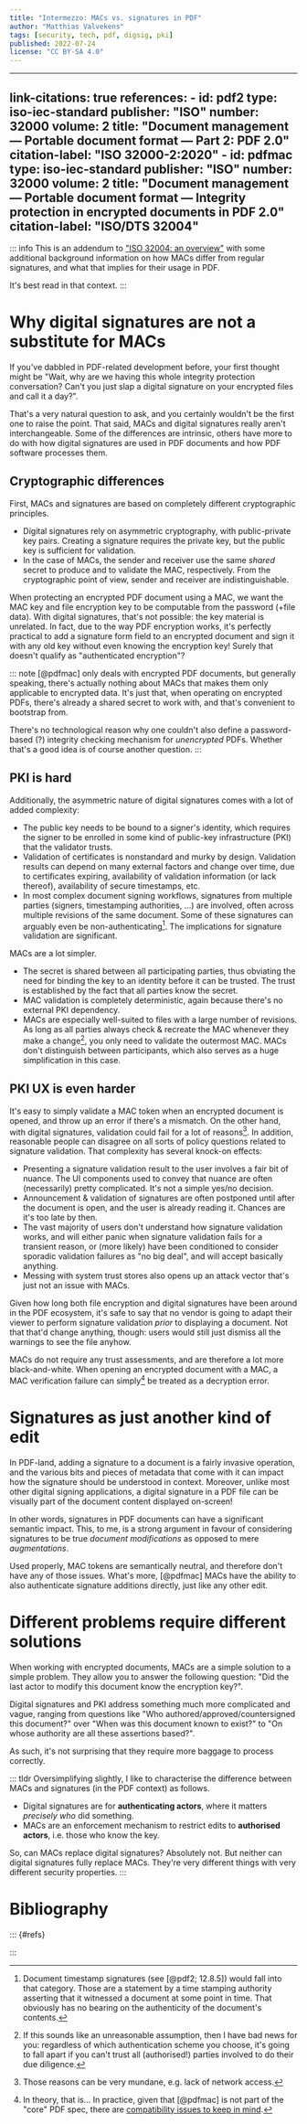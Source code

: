 ```yaml
---
title: "Intermezzo: MACs vs. signatures in PDF"
author: "Matthias Valvekens"
tags: [security, tech, pdf, digsig, pki]
published: 2022-07-24
license: "CC BY-SA 4.0"
---
```


---
link-citations: true
references:
    - id: pdf2
      type: iso-iec-standard
      publisher: "ISO"
      number: 32000
      volume: 2
      title: "Document management — Portable document format — Part 2: PDF 2.0"
      citation-label: "ISO 32000-2:2020"
    - id: pdfmac
      type: iso-iec-standard
      publisher: "ISO"
      number: 32000
      volume: 2
      title: "Document management — Portable document format — Integrity protection in encrypted documents in PDF 2.0"
      citation-label: "ISO/DTS 32004"
---


::: info
This is an addendum to ["ISO 32004: an overview"](./about-iso32004.html) with some additional background information on how MACs differ from regular signatures, and what that implies for their usage in PDF.

It's best read in that context.
:::

# Why digital signatures are not a substitute for MACs

If you've dabbled in PDF-related development before, your first thought might be "Wait, why are we having this whole integrity protection conversation? Can't you just slap a digital signature on your encrypted files and call it a day?".

That's a very natural question to ask, and you certainly wouldn't be the first one to raise the point. That said, MACs and digital signatures really aren't interchangeable.
Some of the differences are intrinsic, others have more to do with how digital signatures are used in PDF documents and how PDF software processes them.


## Cryptographic differences

First, MACs and signatures are based on completely different cryptographic principles.

 - Digital signatures rely on asymmetric cryptography, with public-private key pairs. Creating a signature requires the private key, but the public key is sufficient for validation.
 - In the case of MACs, the sender and receiver use the same _shared_ secret to produce and to validate the MAC, respectively. From the cryptographic point of view, sender and receiver are indistinguishable.

When protecting an encrypted PDF document using a MAC, we want the MAC key and file encryption key to be computable from the password (+file data). With digital signatures, that's not possible: the key material is unrelated.
In fact, due to the way PDF encryption works, it's perfectly practical to add a signature form field to an encrypted document and sign it with any old key without even knowing the encryption key! Surely that doesn't qualify as "authenticated encryption"?

::: note
[@pdfmac] only deals with encrypted PDF documents, but generally speaking, there's actually nothing about MACs that makes them only applicable to encrypted data.
It's just that, when operating on encrypted PDFs, there's already a shared secret to work with, and that's convenient to bootstrap from.

There's no technological reason why one couldn't also define a password-based (?) integrity checking mechanism for _unencrypted_ PDFs. Whether that's a good idea is of course another question.
:::


## PKI is hard

Additionally, the asymmetric nature of digital signatures comes with a lot of added complexity:

 - The public key needs to be bound to a signer's identity, which requires the signer to be enrolled in some kind of public-key infrastructure (<abbr>PKI</abbr>) that the validator trusts.
 - Validation of certificates is nonstandard and murky by design. Validation results can depend on many external factors and change over time, due to certificates expiring, availability of validation information (or lack thereof), availability of secure timestamps, etc.
 - In most complex document signing workflows, signatures from multiple parties (signers, timestamping authorities, ...) are involved, often across multiple revisions of the same document. Some of these signatures can arguably even be non-authenticating[^dts]. The implications for signature validation are significant.

MACs are a lot simpler.

 - The secret is shared between all participating parties, thus obviating the need for binding the key to an identity before it can be trusted. The trust is established by the fact that all parties know the secret.
 - MAC validation is completely deterministic, again because there's no external PKI dependency.
 - MACs are especially well-suited to files with a large number of revisions. As long as all parties always check & recreate the MAC whenever they make a change[^mac-protocol], you only need to validate the outermost MAC. MACs don't distinguish between participants, which also serves as a huge simplification in this case.


[^dts]: Document timestamp signatures (see [@pdf2; 12.8.5]) would fall into that category. Those are a statement by a time stamping authority asserting that it witnessed a document at some point in time. That obviously has no bearing on the authenticity of the document's contents.

[^mac-protocol]: If this sounds like an unreasonable assumption, then I have bad news for you: regardless of which authentication scheme you choose, it's going to fall apart if you can't trust all (authorised!) parties involved to do their due diligence.


## PKI UX is even harder

It's easy to simply validate a MAC token when an encrypted document is opened, and throw up an error if there's a mismatch. On the other hand, with digital signatures, validation could fail for a lot of reasons[^mundane]. In addition, reasonable people can disagree on all sorts of policy questions related to signature validation. That complexity has several knock-on effects:

 - Presenting a signature validation result to the user involves a fair bit of nuance. The UI components used to convey that nuance are often (necessarily) pretty complicated. It's not a simple yes/no decision.
 - Announcement & validation of signatures are often postponed until after the document is open, and the user is already reading it. Chances are it's too late by then.
 - The vast majority of users don't understand how signature validation works, and will either panic when signature validation fails for a transient reason, or (more likely) have been conditioned to consider sporadic validation failures as "no big deal", and will accept basically anything.
 - Messing with system trust stores also opens up an attack vector that's just not an issue with MACs.

Given how long both file encryption and digital signatures have been around in the PDF ecosystem, it's safe to say that no vendor is going to adapt their viewer to perform signature validation _prior_ to displaying a document. Not that that'd change anything, though: users would still just dismiss all the warnings to see the file anyhow.

MACs do not require any trust assessments, and are therefore a lot more black-and-white.
When opening an encrypted document with a MAC, a MAC verification failure can simply[^not-that-simple] be treated as a decryption error.


[^mundane]: Those reasons can be very mundane, e.g. lack of network access.

[^not-that-simple]: In theory, that is... In practice, given that [@pdfmac] is not part of the "core" PDF spec, there are [compatibility issues to keep in mind](./about-iso32004.html#pitfalls).


# Signatures as just another kind of edit

In PDF-land, adding a signature to a document is a fairly invasive operation, and the various bits and pieces of metadata that come with it can impact how the signature should be understood in context.
Moreover, unlike most other digital signing applications, a digital signature in a PDF file can be visually part of the document content displayed on-screen!

In other words, signatures in PDF documents can have a significant semantic impact.
This, to me, is a strong argument in favour of considering signatures to be true _document modifications_ as opposed to mere _augmentations_.

Used properly, MAC tokens are semantically neutral, and therefore don't have any of those issues. What's more, [@pdfmac] MACs have the ability to also authenticate signature additions directly, just like any other edit.


# Different problems require different solutions

When working with encrypted documents, MACs are a simple solution to a simple problem. They allow you to answer the following question: "Did the last actor to modify this document know the encryption key?".

Digital signatures and PKI address something much more complicated and vague, ranging from questions like "Who authored/approved/countersigned this document?" over "When was this document known to exist?" to "On whose authority are all these assertions based?".

As such, it's not surprising that they require more baggage to process correctly.


::: tldr
Oversimplifying slightly, I like to characterise the difference between MACs and signatures (in the PDF context) as follows.

 - Digital signatures are for **authenticating actors**, where it matters _precisely who_ did something.
 - MACs are an enforcement mechanism to restrict edits to **authorised actors**, i.e. those who know the key.

So, can MACs replace digital signatures? Absolutely not. But neither can digital signatures fully replace MACs. They're very different things with very different security properties.
:::


# Bibliography
::: {#refs}

:::
